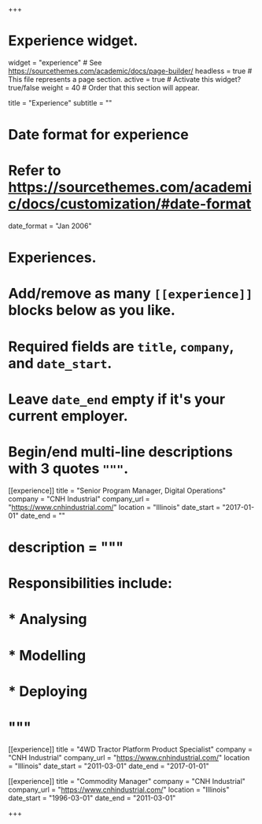 +++
# Experience widget.
widget = "experience"  # See https://sourcethemes.com/academic/docs/page-builder/
headless = true  # This file represents a page section.
active = true  # Activate this widget? true/false
weight = 40  # Order that this section will appear.

title = "Experience"
subtitle = ""

# Date format for experience
#   Refer to https://sourcethemes.com/academic/docs/customization/#date-format
date_format = "Jan 2006"

# Experiences.
#   Add/remove as many `[[experience]]` blocks below as you like.
#   Required fields are `title`, `company`, and `date_start`.
#   Leave `date_end` empty if it's your current employer.
#   Begin/end multi-line descriptions with 3 quotes `"""`.
[[experience]]
  title = "Senior Program Manager, Digital Operations"
  company = "CNH Industrial"
  company_url = "https://www.cnhindustrial.com/"
  location = "Illinois"
  date_start = "2017-01-01"
  date_end = ""
#  description = """
#  Responsibilities include:
  
#  * Analysing
#  * Modelling
#  * Deploying
#  """

[[experience]]
  title = "4WD Tractor Platform Product Specialist"
  company = "CNH Industrial"
  company_url = "https://www.cnhindustrial.com/"
  location = "Illinois"
  date_start = "2011-03-01"
  date_end = "2017-01-01"
  
[[experience]]
  title = "Commodity Manager"
  company = "CNH Industrial"
  company_url = "https://www.cnhindustrial.com/"
  location = "Illinois"
  date_start = "1996-03-01"
  date_end = "2011-03-01"

+++